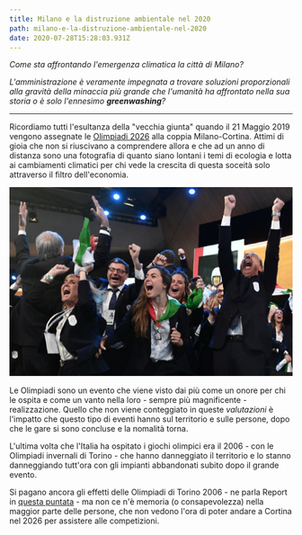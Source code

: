 ```yaml
---
title: Milano e la distruzione ambientale nel 2020
path: milano-e-la-distruzione-ambientale-nel-2020
date: 2020-07-28T15:28:03.931Z
---
```

*Come sta affrontando l'emergenza climatica la città di Milano?*

*L'amministrazione è veramente impegnata a trovare soluzioni proporzionali alla gravità della minaccia più grande che l'umanità ha affrontato nella sua storia o è solo l'ennesimo <b>greenwashing</b>?*

- - -

Ricordiamo tutti l'esultanza della "vecchia giunta" quando il 21 Maggio 2019 vengono assegnate le [Olimpiadi 2026](/topics/olimpiadi-2026) alla coppia Milano-Cortina.
Attimi di gioia che non si riuscivano a comprendere allora e che ad un anno di distanza sono una fotografia di quanto siano lontani i temi di ecologia e lotta ai cambiamenti climatici per chi vede la crescita di questa soceità solo attraverso il filtro dell'economia.

![Esultanza Olimpiadi 2026](../../static/media/events/08138240-d73b-11ea-b4bc-0fc1127c8adc/olympic-games-assignation-reaction.jpg)

Le Olimpiadi sono un evento che viene visto dai più come un onore per chi le ospita e come un vanto nella loro - sempre più magnificente - realizzazione.
Quello che non viene conteggiato in queste *valutazioni* è l'impatto che questo tipo di eventi hanno sul territorio e sulle persone, dopo che le gare si sono concluse e la nomalità torna.

L'ultima volta che l'Italia ha ospitato i giochi olimpici era il 2006 - con le Olimpiadi invernali di Torino - che hanno danneggiato il territorio e lo stanno danneggiando tutt'ora con gli impianti abbandonati subito dopo il grande evento.

Si pagano ancora gli effetti delle Olimpiadi di Torino 2006 - ne parla Report in [questa puntata](https://www.raiplay.it/video/2019/11/report-del-25112019-i-tedofori-olimpiadi-invernali-Milano-Cortina-7b63ba9a-75da-4e1b-8c3e-1c32f9b5f65e.html) - ma non ce n'è memoria (o consapevolezza) nella maggior parte delle persone, che non vedono l'ora di poter andare a Cortina nel 2026 per assistere alle competizioni.
